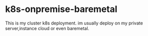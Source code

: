 # k8s-onpremise-baremetal
This is my cluster k8s deployment. im usually deploy on my private server,instance cloud or even baremetal.
